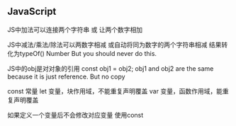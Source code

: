 ## JavaScript

JS中加法可以连接两个字符串 或 让两个数字相加

JS中减法/乘法/除法可以两数字相减 或自动将同为数字的两个字符串相减 结果转化为typeOf() Number But you should never do this.

JS中的obj是对对象的引用 const obj1 = obj2; obj1 and obj2 are the same because it is just reference. But no copy

const 常量
let 变量，块作用域，不能重复声明覆盖
var 变量，函数作用域，能重复声明覆盖

如果定义一个变量后不会修改对应变量 使用const